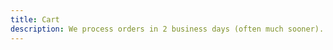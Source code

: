 ```yaml
---
title: Cart
description: We process orders in 2 business days (often much sooner). We will notify you when it's shipped.
---
```


<ShopCart />
